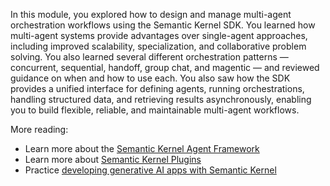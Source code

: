 In this module, you explored how to design and manage multi-agent orchestration workflows using the Semantic Kernel SDK. You learned how multi-agent systems provide advantages over single-agent approaches, including improved scalability, specialization, and collaborative problem solving. You also learned several different orchestration patterns — concurrent, sequential, handoff, group chat, and magentic — and reviewed guidance on when and how to use each. You also saw how the SDK provides a unified interface for defining agents, running orchestrations, handling structured data, and retrieving results asynchronously, enabling you to build flexible, reliable, and maintainable multi-agent workflows.

More reading:

- Learn more about the [Semantic Kernel Agent Framework](/semantic-kernel/frameworks/agent/?pivots=programming-language-python)
- Learn more about [Semantic Kernel Plugins](/semantic-kernel/concepts/plugins/?pivots=programming-language-python)
- Practice [developing generative AI apps with Semantic Kernel](/training/paths/develop-ai-agents-azure-open-ai-semantic-kernel-sdk/)